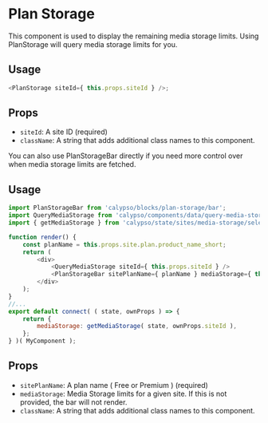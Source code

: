 # Plan Storage

This component is used to display the remaining media storage limits. Using PlanStorage
will query media storage limits for you.

## Usage

```javascript
<PlanStorage siteId={ this.props.siteId } />;
```

## Props

- `siteId`: A site ID (required)
- `className`: A string that adds additional class names to this component.

You can also use PlanStorageBar directly if you need more control over when
media storage limits are fetched.

## Usage

```javascript
import PlanStorageBar from 'calypso/blocks/plan-storage/bar';
import QueryMediaStorage from 'calypso/components/data/query-media-storage';
import { getMediaStorage } from 'calypso/state/sites/media-storage/selectors';

function render() {
	const planName = this.props.site.plan.product_name_short;
	return (
		<div>
			<QueryMediaStorage siteId={ this.props.siteId } />
			<PlanStorageBar sitePlanName={ planName } mediaStorage={ this.props.mediaStorage } />
		</div>
	);
}
//...
export default connect( ( state, ownProps ) => {
	return {
		mediaStorage: getMediaStorage( state, ownProps.siteId ),
	};
} )( MyComponent );
```

## Props

- `sitePlanName`: A plan name ( Free or Premium ) (required)
- `mediaStorage`: Media Storage limits for a given site. If this is not provided, the bar will not render.
- `className`: A string that adds additional class names to this component.
